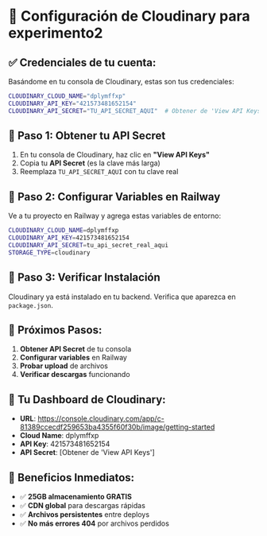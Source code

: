 # 🚀 Configuración de Cloudinary para experimento2

## ✅ **Credenciales de tu cuenta:**

Basándome en tu consola de Cloudinary, estas son tus credenciales:

```bash
CLOUDINARY_CLOUD_NAME="dplymffxp"
CLOUDINARY_API_KEY="421573481652154"
CLOUDINARY_API_SECRET="TU_API_SECRET_AQUI"  # Obtener de 'View API Keys'
```

## 🔧 **Paso 1: Obtener tu API Secret**

1. En tu consola de Cloudinary, haz clic en **"View API Keys"**
2. Copia tu **API Secret** (es la clave más larga)
3. Reemplaza `TU_API_SECRET_AQUI` con tu clave real

## 🔧 **Paso 2: Configurar Variables en Railway**

Ve a tu proyecto en Railway y agrega estas variables de entorno:

```bash
CLOUDINARY_CLOUD_NAME=dplymffxp
CLOUDINARY_API_KEY=421573481652154
CLOUDINARY_API_SECRET=tu_api_secret_real_aqui
STORAGE_TYPE=cloudinary
```

## 🔧 **Paso 3: Verificar Instalación**

Cloudinary ya está instalado en tu backend. Verifica que aparezca en `package.json`.

## 🎯 **Próximos Pasos:**

1. **Obtener API Secret** de tu consola
2. **Configurar variables** en Railway
3. **Probar upload** de archivos
4. **Verificar descargas** funcionando

## 📱 **Tu Dashboard de Cloudinary:**

- **URL**: https://console.cloudinary.com/app/c-81389ccecdf259653ba4355f60f30b/image/getting-started
- **Cloud Name**: dplymffxp
- **API Key**: 421573481652154
- **API Secret**: [Obtener de 'View API Keys']

## 🚀 **Beneficios Inmediatos:**

- ✅ **25GB almacenamiento GRATIS**
- ✅ **CDN global** para descargas rápidas
- ✅ **Archivos persistentes** entre deploys
- ✅ **No más errores 404** por archivos perdidos

